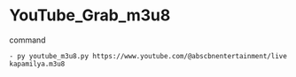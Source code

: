 # YouTube_Grab_m3u8
command
```
- py youtube_m3u8.py https://www.youtube.com/@abscbnentertainment/live kapamilya.m3u8
```
